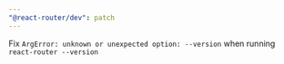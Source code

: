 ```yaml
---
"@react-router/dev": patch
---
```


Fix `ArgError: unknown or unexpected option: --version` when running `react-router --version`
